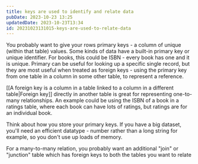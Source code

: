 ```yaml
---
title: keys are used to identify and relate data
pubDate: 2023-10-23 13:25
updatedDate: 2023-10-23T13:34
id: 20231023131015-keys-are-used-to-relate-data
---
```

You probably want to give your rows primary keys - a column of unique (within that table) values. Some kinds of data have a built-in primary key or unique identifier. For books, this could be ISBN - every book has one and it is unique. Primary can be useful for looking up a specific single record, but they are most useful when treated as foreign keys - using the primary key from one table in a column in some other table, to represent a reference. 

[[A foreign key is a column in a table linked to a column in a different table|Foreign key]] directly in another table is great for representing one-to-many relationships. An example could be using the ISBN of a book in a ratings table, where each book can have lots of ratings, but ratings are for an individual book.

Think about how you store your primary keys. If you have a big dataset, you'll need an efficient datatype - number rather than a long string for example, so you don't use up loads of memory.

For a many-to-many relation, you probably want an additional "join" or "junction" table which has foreign keys to both the tables you want to relate